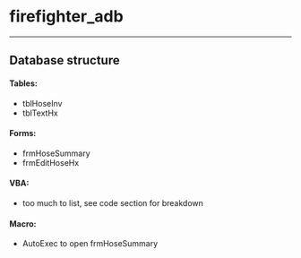 # firefighter_adb

---
## Database structure

#### Tables:  
- tblHoseInv
- tblTextHx

#### Forms: 
- frmHoseSummary
- frmEditHoseHx

#### VBA: 
- too much to list, see code section for breakdown


#### Macro:
- AutoExec to open frmHoseSummary
